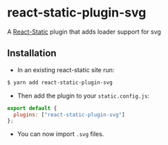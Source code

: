 # react-static-plugin-svg

A [React-Static](https://react-static.js.org) plugin that adds loader support for svg

## Installation

- In an existing react-static site run:

```bash
$ yarn add react-static-plugin-svg
```

- Then add the plugin to your `static.config.js`:

```javascript
export default {
  plugins: ["react-static-plugin-svg"]
};
```

- You can now import `.svg` files.
